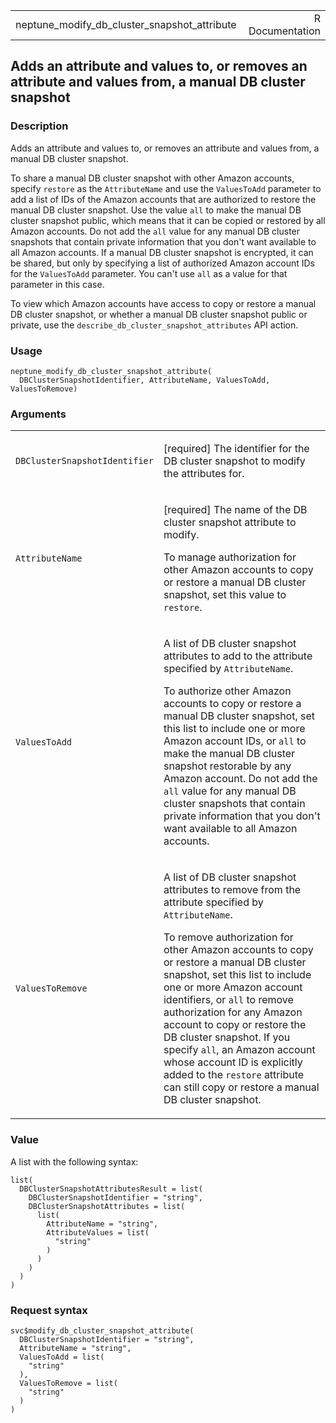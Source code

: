<table style="width: 100%;">
<tbody>
<tr class="odd">
<td>neptune_modify_db_cluster_snapshot_attribute</td>
<td style="text-align: right;">R Documentation</td>
</tr>
</tbody>
</table>

## Adds an attribute and values to, or removes an attribute and values from, a manual DB cluster snapshot

### Description

Adds an attribute and values to, or removes an attribute and values
from, a manual DB cluster snapshot.

To share a manual DB cluster snapshot with other Amazon accounts,
specify `restore` as the `AttributeName` and use the `ValuesToAdd`
parameter to add a list of IDs of the Amazon accounts that are
authorized to restore the manual DB cluster snapshot. Use the value
`all` to make the manual DB cluster snapshot public, which means that it
can be copied or restored by all Amazon accounts. Do not add the `all`
value for any manual DB cluster snapshots that contain private
information that you don't want available to all Amazon accounts. If a
manual DB cluster snapshot is encrypted, it can be shared, but only by
specifying a list of authorized Amazon account IDs for the `ValuesToAdd`
parameter. You can't use `all` as a value for that parameter in this
case.

To view which Amazon accounts have access to copy or restore a manual DB
cluster snapshot, or whether a manual DB cluster snapshot public or
private, use the `describe_db_cluster_snapshot_attributes` API action.

### Usage

    neptune_modify_db_cluster_snapshot_attribute(
      DBClusterSnapshotIdentifier, AttributeName, ValuesToAdd, ValuesToRemove)

### Arguments

<table>
<colgroup>
<col style="width: 35%" />
<col style="width: 65%" />
</colgroup>
<tbody>
<tr class="odd">
<td><code
id="neptune_modify_db_cluster_snapshot_attribute_:_DBClusterSnapshotIdentifier">DBClusterSnapshotIdentifier</code></td>
<td><p>[required] The identifier for the DB cluster snapshot to modify
the attributes for.</p></td>
</tr>
<tr class="even">
<td><code
id="neptune_modify_db_cluster_snapshot_attribute_:_AttributeName">AttributeName</code></td>
<td><p>[required] The name of the DB cluster snapshot attribute to
modify.</p>
<p>To manage authorization for other Amazon accounts to copy or restore
a manual DB cluster snapshot, set this value to
<code>restore</code>.</p></td>
</tr>
<tr class="odd">
<td><code
id="neptune_modify_db_cluster_snapshot_attribute_:_ValuesToAdd">ValuesToAdd</code></td>
<td><p>A list of DB cluster snapshot attributes to add to the attribute
specified by <code>AttributeName</code>.</p>
<p>To authorize other Amazon accounts to copy or restore a manual DB
cluster snapshot, set this list to include one or more Amazon account
IDs, or <code>all</code> to make the manual DB cluster snapshot
restorable by any Amazon account. Do not add the <code>all</code> value
for any manual DB cluster snapshots that contain private information
that you don't want available to all Amazon accounts.</p></td>
</tr>
<tr class="even">
<td><code
id="neptune_modify_db_cluster_snapshot_attribute_:_ValuesToRemove">ValuesToRemove</code></td>
<td><p>A list of DB cluster snapshot attributes to remove from the
attribute specified by <code>AttributeName</code>.</p>
<p>To remove authorization for other Amazon accounts to copy or restore
a manual DB cluster snapshot, set this list to include one or more
Amazon account identifiers, or <code>all</code> to remove authorization
for any Amazon account to copy or restore the DB cluster snapshot. If
you specify <code>all</code>, an Amazon account whose account ID is
explicitly added to the <code>restore</code> attribute can still copy or
restore a manual DB cluster snapshot.</p></td>
</tr>
</tbody>
</table>

### Value

A list with the following syntax:

    list(
      DBClusterSnapshotAttributesResult = list(
        DBClusterSnapshotIdentifier = "string",
        DBClusterSnapshotAttributes = list(
          list(
            AttributeName = "string",
            AttributeValues = list(
              "string"
            )
          )
        )
      )
    )

### Request syntax

    svc$modify_db_cluster_snapshot_attribute(
      DBClusterSnapshotIdentifier = "string",
      AttributeName = "string",
      ValuesToAdd = list(
        "string"
      ),
      ValuesToRemove = list(
        "string"
      )
    )

